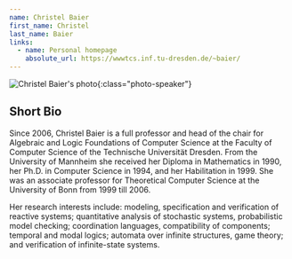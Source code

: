 ```yaml
---
name: Christel Baier
first_name: Christel
last_name: Baier
links:
  - name: Personal homepage
    absolute_url: https://wwwtcs.inf.tu-dresden.de/~baier/
---
```


![Christel Baier's photo](../../assets/img/christelbaier.jpg){:class="photo-speaker"}

## Short Bio

Since 2006, Christel Baier is a full professor and head of the chair for Algebraic and Logic Foundations of Computer Science at the Faculty of Computer Science of the Technische Universität Dresden. From the University of Mannheim she received her Diploma in Mathematics in 1990, her Ph.D. in Computer Science in 1994, and her Habilitation in 1999. She was an associate professor for Theoretical Computer Science at the University of Bonn from 1999 till 2006.

Her research interests include:
modeling, specification and verification of reactive systems;
quantitative analysis of stochastic systems, probabilistic model checking;
coordination languages, compatibility of components;
temporal and modal logics;
automata over infinite structures, game theory; and
verification of infinite-state systems.
